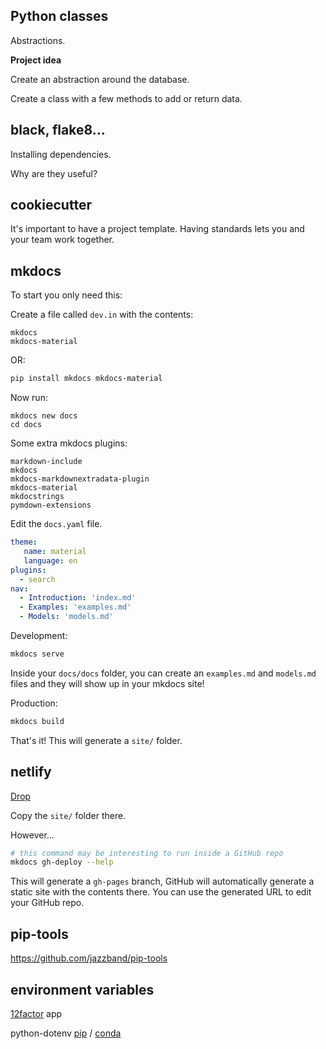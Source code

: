 ## Python classes

Abstractions.

**Project idea**

Create an abstraction around the database.

Create a class with a few methods to add or return data.

## black, flake8...

Installing dependencies.

Why are they useful?

## cookiecutter

It's important to have a project template. Having standards lets you and your team work together.

## mkdocs

To start you only need this:

Create a file called `dev.in` with the contents:

```
mkdocs
mkdocs-material
```

OR:

```bash
pip install mkdocs mkdocs-material
```

Now run:

```
mkdocs new docs
cd docs
```

Some extra mkdocs plugins:

```
markdown-include
mkdocs
mkdocs-markdownextradata-plugin
mkdocs-material
mkdocstrings
pymdown-extensions
```

Edit the `docs.yaml` file.

```yaml
theme:
   name: material
   language: en
plugins:
  - search
nav:
  - Introduction: 'index.md'
  - Examples: 'examples.md'
  - Models: 'models.md'
```

Development:

```bash
mkdocs serve
```

Inside your `docs/docs` folder, you can create an `examples.md` and `models.md` files
and they will show up in your mkdocs site!

Production:

```bash
mkdocs build
```

That's it! This will generate a `site/` folder.

## netlify

[Drop](https://app.netlify.com/drop)

Copy the `site/` folder there.

However...

```bash
# this command may be interesting to run inside a GitHub repo
mkdocs gh-deploy --help
```

This will generate a `gh-pages` branch, GitHub will automatically generate
a static site with the contents there. You can use the generated URL to edit
your GitHub repo.

## pip-tools

https://github.com/jazzband/pip-tools

## environment variables

[12factor](https://12factor.net/) app

python-dotenv [pip](https://pypi.org/project/python-dotenv/) / [conda](https://anaconda.org/conda-forge/python-dotenv)
